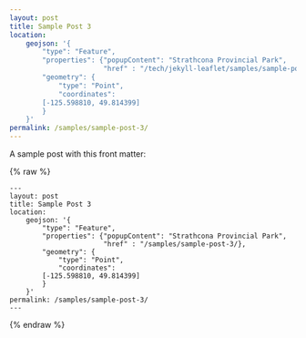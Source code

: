 ```yaml
---
layout: post
title: Sample Post 3
location:
    geojson: '{
        "type": "Feature",
        "properties": {"popupContent": "Strathcona Provincial Park",
                       "href" : "/tech/jekyll-leaflet/samples/sample-post-3/"},
        "geometry": {
            "type": "Point",
            "coordinates":
		[-125.598810, 49.814399]
        }
    }'
permalink: /samples/sample-post-3/
---
```


A sample post with this front matter:

{% raw %}
```
---
layout: post
title: Sample Post 3
location:
    geojson: '{
        "type": "Feature",
        "properties": {"popupContent": "Strathcona Provincial Park",
                       "href" : "/samples/sample-post-3/},
        "geometry": {
            "type": "Point",
            "coordinates":
		[-125.598810, 49.814399]
        }
    }'
permalink: /samples/sample-post-3/
---
```
{% endraw %}
